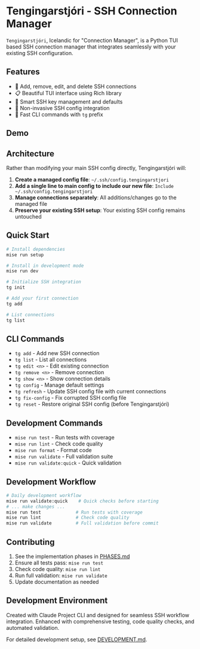 # Tengingarstjóri - SSH Connection Manager

`Tengingarstjóri`, Icelandic for "Connection Manager", is a Python TUI based SSH connection manager that integrates seamlessly with your existing SSH configuration.

## Features

- 🔧 Add, remove, edit, and delete SSH connections
- 📋 Beautiful TUI interface using Rich library
- 🔑 Smart SSH key management and defaults
- 🔗 Non-invasive SSH config integration
- 🎯 Fast CLI commands with `tg` prefix

## Demo

<script src="https://asciinema.org/a/725739.js" id="asciicast-725739" async="true"></script>

## Architecture

Rather than modifying your main SSH config directly, Tengingarstjóri will:

1. **Create a managed config file**: `~/.ssh/config.tengingarstjori`
2. **Add a single line to main config to include our new file**: `Include ~/.ssh/config.tengingarstjori`
3. **Manage connections separately**: All additions/changes go to the managed file
4. **Preserve your existing SSH setup**: Your existing SSH config remains untouched

## Quick Start

```bash
# Install dependencies
mise run setup

# Install in development mode
mise run dev

# Initialize SSH integration
tg init

# Add your first connection
tg add

# List connections
tg list
```

## CLI Commands

- `tg add` - Add new SSH connection
- `tg list` - List all connections
- `tg edit <n>` - Edit existing connection
- `tg remove <n>` - Remove connection
- `tg show <n>` - Show connection details
- `tg config` - Manage default settings
- `tg refresh` - Update SSH config file with current connections
- `tg fix-config` - Fix corrupted SSH config file
- `tg reset` - Restore original SSH config (before Tengingarstjóri)

## Development Commands

- `mise run test` - Run tests with coverage
- `mise run lint` - Check code quality
- `mise run format` - Format code
- `mise run validate` - Full validation suite
- `mise run validate:quick` - Quick validation


## Development Workflow

```bash
# Daily development workflow
mise run validate:quick    # Quick checks before starting
# ... make changes ...
mise run test             # Run tests with coverage
mise run lint             # Check code quality
mise run validate         # Full validation before commit
```

## Contributing

1. See the implementation phases in [PHASES.md](PHASES.md)
2. Ensure all tests pass: `mise run test`
3. Check code quality: `mise run lint`
4. Run full validation: `mise run validate`
5. Update documentation as needed

## Development Environment

Created with Claude Project CLI and designed for seamless SSH workflow integration. Enhanced with comprehensive testing, code quality checks, and automated validation.

For detailed development setup, see [DEVELOPMENT.md](DEVELOPMENT.md).
